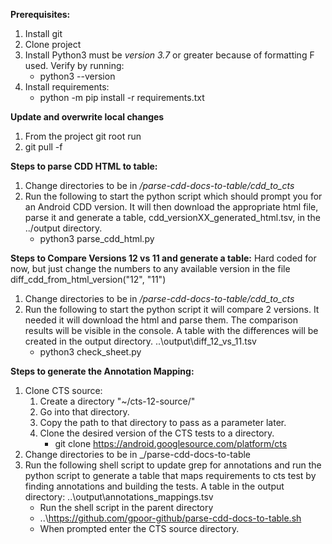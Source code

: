 
**Prerequisites:**
1. Install git
2. Clone project 
3. Install Python3 must be *version 3.7* or greater because of formatting F used. Verify by running:
   - python3 --version    
4. Install requirements: 
   - python -m pip install -r requirements.txt

**Update and overwrite local changes**
1. From the project git root run 
2. git pull -f 

**Steps to parse CDD HTML to table:**
1. Change directories to be in  _<cloned root>/parse-cdd-docs-to-table/cdd_to_cts_ 
2. Run the following to start the python script which should prompt you for an Android CDD version. It will then download 
 the appropriate html file, parse it and generate a table, cdd_versionXX_generated_html.tsv, in the ../output directory.
   - python3 parse_cdd_html.py

**Steps to Compare Versions 12 vs 11 and generate a table:** 
Hard coded for now, but just change the numbers to any available version in the file  diff_cdd_from_html_version("12", "11")
1. Change directories to be in _<cloned root>/parse-cdd-docs-to-table/cdd_to_cts_ 
2. Run the following to start the python script it will compare 2 versions. It needed it will download the html and parse them.
The comparison results will be visible in the console. A table with the differences will be created in the output directory. ..\output\diff_12_vs_11.tsv
   - python3 check_sheet.py

**Steps to generate the Annotation Mapping:**
1. Clone CTS source: 
   1. Create a directory "~/cts-12-source/" 
   2. Go into that directory.
   3. Copy the path to that directory to pass as a parameter later.
   4. Clone the desired version of the CTS tests to a directory. 
      - git clone https://android.googlesource.com/platform/cts
2. Change directories to be in _<cloned root>/parse-cdd-docs-to-table 
3. Run the following shell script to update grep for annotations and run the python script to generate a table that maps requirements to cts test by finding annotations and building the tests. A table in the output directory: ..\output\annotations_mappings.tsv 
   - Run the shell script in the parent directory
   - ..\https://github.com/gpoor-github/parse-cdd-docs-to-table.sh
   - When prompted enter the CTS source directory. 
